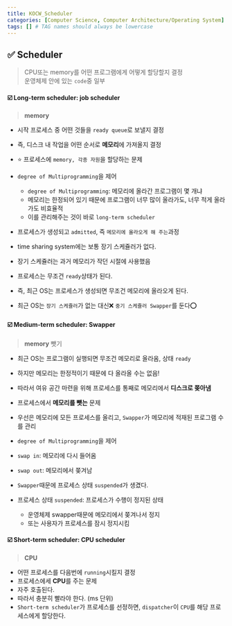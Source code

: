 ```yaml
---
title: KOCW_Scheduler
categories: [Computer Science, Computer Architecture/Operating System]
tags: [] # TAG names should always be lowercase
---
```


## ✅ Scheduler

> CPU또는 memory를 어떤 프로그램에게 어떻게 할당할지 결정 <br>
> 운영체제 안에 있는 `code`중 일부 <br>

#### ☑️ Long-term scheduler: job scheduler

> **memory**

- 시작 프로세스 중 어떤 것들을 `ready queue`로 보낼지 결정
- 즉, 디스크 내 작업을 어떤 순서로 **메모리**에 가져올지 결정
- ⭐️ 프로세스에 `memory, 각종 자원`을 할당하는 문제

- `degree of Multiprogramming`을 제어
  - `degree of Multiprogramming`: 메모리에 올라간 프로그램이 몇 개냐
  - 메모리는 한정되어 있기 때문에 프로그램이 너무 많이 올라가도, 너무 적게 올라가도 비효율적
  - 이를 관리해주는 것이 바로 `long-term scheduler`
- 프로세스가 생성되고 `admitted`, 즉 `메모리에 올라오게 해 주는`과정

- time sharing system에는 보통 장기 스케쥴러가 없다.
- 장기 스케쥴러는 과거 메모리가 작던 시절에 사용했음
- 프로세스는 무조건 `ready`상태가 된다.
- 즉, 최근 OS는 프로세스가 생성되면 무조건 메모리에 올라오게 된다.
- 최근 OS는 `장기 스케쥴러`가 없는 대신❌ `중기 스케쥴러 Swapper`를 둔다⭕️

#### ☑️ Medium-term scheduler: Swapper

> **memory** 뺏기

- 최근 OS는 프로그램이 실행되면 무조건 메모리로 올라옴, 상태 `ready`
- 하지만 메모리는 한정적이기 때문에 다 올라올 수는 없음!
- 따라서 여유 공간 마련을 위해 프로세스를 통째로 메모리에서 **디스크로 쫒아냄**
- 프로세스에서 **메모리를 뺏는** 문제
- 우선은 메모리에 모든 프로세스를 올리고, `Swapper`가 메모리에 적재된 프로그램 수를 관리
- `degree of Multiprogramming`을 제어

- `swap in`: 메모리에 다시 들어옴
- `swap out`: 메모리에서 쫒겨남

- `Swapper`때문에 프로세스 상태 `suspended`가 생겼다.
- 프로세스 상태 `suspended`: 프로세스가 수행이 정지된 상태
  - 운영체제 swapper때문에 메모리에서 쫒겨나서 정지
  - 또는 사용자가 프로세스를 잠시 정지시킴

#### ☑️ Short-term scheduler: CPU scheduler

> **CPU**

- 어떤 프로세스를 다음번에 `running`시킬지 결정
- 프로세스에세 **CPU**를 주는 문제
- 자주 호출된다.
- 따라서 충분히 빨라야 한다. (ms 단위)
- `Short-term scheduler`가 프로세스를 선정하면, `dispatcher`이 `CPU`를 해당 프로세스에게 할당한다.
